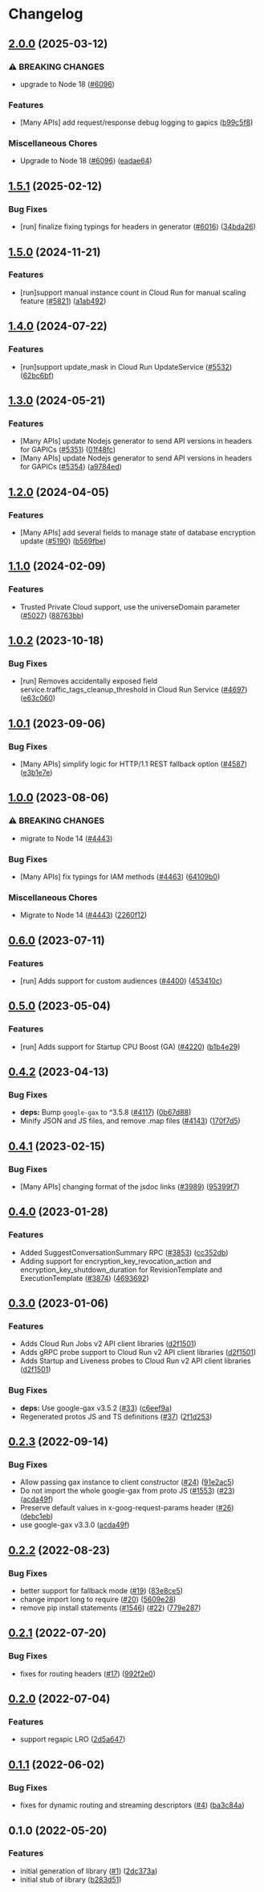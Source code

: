# Changelog

## [2.0.0](https://github.com/googleapis/google-cloud-node/compare/run-v1.5.1...run-v2.0.0) (2025-03-12)


### ⚠ BREAKING CHANGES

* upgrade to Node 18 ([#6096](https://github.com/googleapis/google-cloud-node/issues/6096))

### Features

* [Many APIs] add request/response debug logging to gapics ([b99c5f8](https://github.com/googleapis/google-cloud-node/commit/b99c5f8269a8401c72e9c913971c7e90467209e2))


### Miscellaneous Chores

* Upgrade to Node 18 ([#6096](https://github.com/googleapis/google-cloud-node/issues/6096)) ([eadae64](https://github.com/googleapis/google-cloud-node/commit/eadae64d54e07aa2c65097ea52e65008d4e87436))

## [1.5.1](https://github.com/googleapis/google-cloud-node/compare/run-v1.5.0...run-v1.5.1) (2025-02-12)


### Bug Fixes

* [run] finalize fixing typings for headers in generator ([#6016](https://github.com/googleapis/google-cloud-node/issues/6016)) ([34bda26](https://github.com/googleapis/google-cloud-node/commit/34bda26d89163c60fdb602b6e81bd8c263148709))

## [1.5.0](https://github.com/googleapis/google-cloud-node/compare/run-v1.4.0...run-v1.5.0) (2024-11-21)


### Features

* [run]support manual instance count in Cloud Run for manual scaling feature ([#5821](https://github.com/googleapis/google-cloud-node/issues/5821)) ([a1ab492](https://github.com/googleapis/google-cloud-node/commit/a1ab492a1116d08b008f9fc88751972703725b02))

## [1.4.0](https://github.com/googleapis/google-cloud-node/compare/run-v1.3.0...run-v1.4.0) (2024-07-22)


### Features

* [run]support update_mask in Cloud Run UpdateService ([#5532](https://github.com/googleapis/google-cloud-node/issues/5532)) ([62bc6bf](https://github.com/googleapis/google-cloud-node/commit/62bc6bf8546f247e346ca364560c130bfa0da0f1))

## [1.3.0](https://github.com/googleapis/google-cloud-node/compare/run-v1.2.0...run-v1.3.0) (2024-05-21)


### Features

* [Many APIs] update Nodejs generator to send API versions in headers for GAPICs ([#5351](https://github.com/googleapis/google-cloud-node/issues/5351)) ([01f48fc](https://github.com/googleapis/google-cloud-node/commit/01f48fce63ec4ddf801d59ee2b8c0db9f6fb8372))
* [Many APIs] update Nodejs generator to send API versions in headers for GAPICs ([#5354](https://github.com/googleapis/google-cloud-node/issues/5354)) ([a9784ed](https://github.com/googleapis/google-cloud-node/commit/a9784ed3db6ee96d171762308bbbcd57390b6866))

## [1.2.0](https://github.com/googleapis/google-cloud-node/compare/run-v1.1.0...run-v1.2.0) (2024-04-05)


### Features

* [Many APIs] add several fields to manage state of database encryption update ([#5190](https://github.com/googleapis/google-cloud-node/issues/5190)) ([b569fbe](https://github.com/googleapis/google-cloud-node/commit/b569fbe1472d0fd71c1bfb58d0b1661814ac5727))

## [1.1.0](https://github.com/googleapis/google-cloud-node/compare/run-v1.0.2...run-v1.1.0) (2024-02-09)


### Features

* Trusted Private Cloud support, use the universeDomain parameter  ([#5027](https://github.com/googleapis/google-cloud-node/issues/5027)) ([88763bb](https://github.com/googleapis/google-cloud-node/commit/88763bb1b7ce9ff884b9e3f476230d38985b2ff2))

## [1.0.2](https://github.com/googleapis/google-cloud-node/compare/run-v1.0.1...run-v1.0.2) (2023-10-18)


### Bug Fixes

* [run] Removes accidentally exposed field service.traffic_tags_cleanup_threshold in Cloud Run Service ([#4697](https://github.com/googleapis/google-cloud-node/issues/4697)) ([e63c060](https://github.com/googleapis/google-cloud-node/commit/e63c0606dab89366c35352f521b5e4e2cee6ffe8))

## [1.0.1](https://github.com/googleapis/google-cloud-node/compare/run-v1.0.0...run-v1.0.1) (2023-09-06)


### Bug Fixes

* [Many APIs] simplify logic for HTTP/1.1 REST fallback option ([#4587](https://github.com/googleapis/google-cloud-node/issues/4587)) ([e3b1e7e](https://github.com/googleapis/google-cloud-node/commit/e3b1e7e46d666abb4df28c3cd69e97c08b88445a))

## [1.0.0](https://github.com/googleapis/google-cloud-node/compare/run-v0.6.0...run-v1.0.0) (2023-08-06)


### ⚠ BREAKING CHANGES

* migrate to Node 14 ([#4443](https://github.com/googleapis/google-cloud-node/issues/4443))

### Bug Fixes

* [Many APIs] fix typings for IAM methods ([#4463](https://github.com/googleapis/google-cloud-node/issues/4463)) ([64109b0](https://github.com/googleapis/google-cloud-node/commit/64109b007521c418cefe09c18a92cc6eaef0932c))


### Miscellaneous Chores

* Migrate to Node 14 ([#4443](https://github.com/googleapis/google-cloud-node/issues/4443)) ([2260f12](https://github.com/googleapis/google-cloud-node/commit/2260f12543d171bda95345e53475f5f0fdc45770))

## [0.6.0](https://github.com/googleapis/google-cloud-node/compare/run-v0.5.0...run-v0.6.0) (2023-07-11)


### Features

* [run] Adds support for custom audiences ([#4400](https://github.com/googleapis/google-cloud-node/issues/4400)) ([453410c](https://github.com/googleapis/google-cloud-node/commit/453410c2441d9f82d931ba78b9cedf428459dcf5))

## [0.5.0](https://github.com/googleapis/google-cloud-node/compare/run-v0.4.2...run-v0.5.0) (2023-05-04)


### Features

* [run] Adds support for Startup CPU Boost (GA) ([#4220](https://github.com/googleapis/google-cloud-node/issues/4220)) ([b1b4e29](https://github.com/googleapis/google-cloud-node/commit/b1b4e29f09759a8161c4e26473333ec729fa5165))

## [0.4.2](https://github.com/googleapis/google-cloud-node/compare/run-v0.4.1...run-v0.4.2) (2023-04-13)


### Bug Fixes

* **deps:** Bump `google-gax` to ^3.5.8 ([#4117](https://github.com/googleapis/google-cloud-node/issues/4117)) ([0b67d88](https://github.com/googleapis/google-cloud-node/commit/0b67d883963643ce1b4f6d2ccd3e8d37adf6e029))
* Minify JSON and JS files, and remove .map files ([#4143](https://github.com/googleapis/google-cloud-node/issues/4143)) ([170f7d5](https://github.com/googleapis/google-cloud-node/commit/170f7d57b8fd344d182a8e758867b8124722eebc))

## [0.4.1](https://github.com/googleapis/google-cloud-node/compare/run-v0.4.0...run-v0.4.1) (2023-02-15)


### Bug Fixes

* [Many APIs] changing format of the jsdoc links ([#3989](https://github.com/googleapis/google-cloud-node/issues/3989)) ([95399f7](https://github.com/googleapis/google-cloud-node/commit/95399f731547b06cde5ed0914d89c59fdc9fd968))

## [0.4.0](https://github.com/googleapis/google-cloud-node/compare/run-v0.3.0...run-v0.4.0) (2023-01-28)


### Features

* Added SuggestConversationSummary RPC ([#3853](https://github.com/googleapis/google-cloud-node/issues/3853)) ([cc352db](https://github.com/googleapis/google-cloud-node/commit/cc352db97f3bd8925bf1a7631a0ae64ff976fa4e))
* Adding support for encryption_key_revocation_action and encryption_key_shutdown_duration for RevisionTemplate and ExecutionTemplate ([#3874](https://github.com/googleapis/google-cloud-node/issues/3874)) ([4693692](https://github.com/googleapis/google-cloud-node/commit/4693692a0271966bb29e94c6c7659fd89cbe7b33))

## [0.3.0](https://github.com/googleapis/nodejs-run/compare/v0.2.3...v0.3.0) (2023-01-06)


### Features

* Adds Cloud Run Jobs v2 API client libraries ([d2f1501](https://github.com/googleapis/nodejs-run/commit/d2f1501ca9bc842924cf13b6f2bd4e7d8d36b0ea))
* Adds gRPC probe support to Cloud Run v2 API client libraries ([d2f1501](https://github.com/googleapis/nodejs-run/commit/d2f1501ca9bc842924cf13b6f2bd4e7d8d36b0ea))
* Adds Startup and Liveness probes to Cloud Run v2 API client libraries ([d2f1501](https://github.com/googleapis/nodejs-run/commit/d2f1501ca9bc842924cf13b6f2bd4e7d8d36b0ea))


### Bug Fixes

* **deps:** Use google-gax v3.5.2 ([#33](https://github.com/googleapis/nodejs-run/issues/33)) ([c6eef9a](https://github.com/googleapis/nodejs-run/commit/c6eef9ac1ef26eb966535a490fa5585fe0748f6e))
* Regenerated protos JS and TS definitions ([#37](https://github.com/googleapis/nodejs-run/issues/37)) ([2f1d253](https://github.com/googleapis/nodejs-run/commit/2f1d25341172c844a5d9203bdafaf5ef49603282))

## [0.2.3](https://github.com/googleapis/nodejs-run/compare/v0.2.2...v0.2.3) (2022-09-14)


### Bug Fixes

* Allow passing gax instance to client constructor ([#24](https://github.com/googleapis/nodejs-run/issues/24)) ([91e2ac5](https://github.com/googleapis/nodejs-run/commit/91e2ac501ccca33172181831a46b0f4e43b34a8d))
* Do not import the whole google-gax from proto JS ([#1553](https://github.com/googleapis/nodejs-run/issues/1553)) ([#23](https://github.com/googleapis/nodejs-run/issues/23)) ([acda49f](https://github.com/googleapis/nodejs-run/commit/acda49f96c44771c1576f19bdcfb9945d6bffb86))
* Preserve default values in x-goog-request-params header ([#26](https://github.com/googleapis/nodejs-run/issues/26)) ([debc1eb](https://github.com/googleapis/nodejs-run/commit/debc1eb94c06bf38af391dc7574691444fe2ed93))
* use google-gax v3.3.0 ([acda49f](https://github.com/googleapis/nodejs-run/commit/acda49f96c44771c1576f19bdcfb9945d6bffb86))

## [0.2.2](https://github.com/googleapis/nodejs-run/compare/v0.2.1...v0.2.2) (2022-08-23)


### Bug Fixes

* better support for fallback mode ([#19](https://github.com/googleapis/nodejs-run/issues/19)) ([83e8ce5](https://github.com/googleapis/nodejs-run/commit/83e8ce58950e0a7eaedede16e53575497833331b))
* change import long to require ([#20](https://github.com/googleapis/nodejs-run/issues/20)) ([5609e28](https://github.com/googleapis/nodejs-run/commit/5609e285e3ad19054466c2299e76896ef7cd70db))
* remove pip install statements ([#1546](https://github.com/googleapis/nodejs-run/issues/1546)) ([#22](https://github.com/googleapis/nodejs-run/issues/22)) ([779e287](https://github.com/googleapis/nodejs-run/commit/779e287b36fa55e0d9bab843c34ef99719a6fa8e))

## [0.2.1](https://github.com/googleapis/nodejs-run/compare/v0.2.0...v0.2.1) (2022-07-20)


### Bug Fixes

* fixes for routing headers ([#17](https://github.com/googleapis/nodejs-run/issues/17)) ([992f2e0](https://github.com/googleapis/nodejs-run/commit/992f2e026cd7bb713d30e94ca8691f81f52af6ed))

## [0.2.0](https://github.com/googleapis/nodejs-run/compare/v0.1.1...v0.2.0) (2022-07-04)


### Features

* support regapic LRO ([2d5a647](https://github.com/googleapis/nodejs-run/commit/2d5a647625f1ecd020f36e6e5e09c92a4f47f304))

## [0.1.1](https://github.com/googleapis/nodejs-run/compare/v0.1.0...v0.1.1) (2022-06-02)


### Bug Fixes

* fixes for dynamic routing and streaming descriptors ([#4](https://github.com/googleapis/nodejs-run/issues/4)) ([ba3c84a](https://github.com/googleapis/nodejs-run/commit/ba3c84a3192397bfa2a3e78f5d0a0c6d8d7ec266))

## 0.1.0 (2022-05-20)


### Features

* initial generation of library ([#1](https://github.com/googleapis/nodejs-run/issues/1)) ([2dc373a](https://github.com/googleapis/nodejs-run/commit/2dc373a5a086516409e3bf8f380e28dd4445e94e))
* initial stub of library ([b283d51](https://github.com/googleapis/nodejs-run/commit/b283d517035073ec0211bee87555c837f5e48a19))
